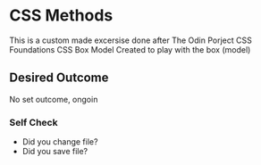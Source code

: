 # CSS Methods

This is a custom made excersise done after The Odin Porject CSS Foundations CSS Box Model
Created to play with the box (model)

## Desired Outcome

No set outcome, ongoin
<!-- ![desired outcome](./desired-outcome.png) -->

### Self Check

- Did you change file?
- Did you save file? 
